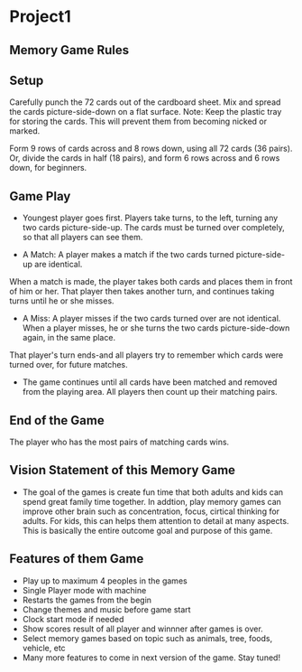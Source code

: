 # Project1

## Memory Game Rules

## Setup
Carefully punch the 72 cards out of the cardboard sheet. Mix and spread the cards picture-side-down on a flat surface. Note: Keep the plastic tray for storing the cards. This will prevent them from becoming nicked or marked.

Form 9 rows of cards across and 8 rows down, using all 72 cards (36 pairs). Or, divide the cards in half (18 pairs), and form 6 rows across and 6 rows down, for beginners.

## Game Play
- Youngest player goes first. Players take turns, to the left, turning any two cards picture-side-up. The cards must be turned over completely, so that all players can see them.

- A Match: A player makes a match if the two cards turned picture-side-up are identical.

When a match is made, the player takes both cards and places them in front of him or her. That player then takes another turn, and continues taking turns until he or she misses.

- A Miss: A player misses if the two cards turned over are not identical. When a player misses, he or she turns the two cards picture-side-down again, in the same place.

That player's turn ends-and all players try to remember which cards were turned over, for future matches.

- The game continues until all cards have been matched and removed from the playing area. All players then count up their matching pairs.

## End of the Game
The player who has the most pairs of matching cards wins.

## Vision Statement of this Memory Game 

- The goal of the games is create fun time that both adults and kids can spend great family time together. In addtion, play memory games can improve other brain such as concentration, focus, cirtical thinking for adults. For kids, this can helps them attention to detail at many aspects. This is basically the entire outcome goal and purpose of this game.

## Features of them Game 
- Play up to maximum 4 peoples in the games 
- Single Player mode with machine
- Restarts the games from the begin
- Change themes and music before game start
- Clock start mode if needed
- Show scores result of all player and winnner after games is over. 
- Select memory games based on topic such as animals, tree, foods, vehicle, etc
- Many more features to come in next version of the game. Stay tuned!
